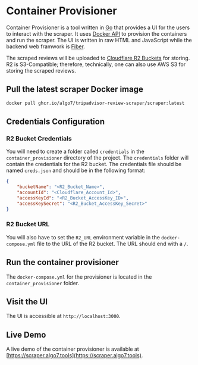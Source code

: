 # Container Provisioner
Container Provisioner is a tool written in [Go](https://go.dev/) that provides a UI for the users to interact with the scraper. It uses [Docker API](https://docs.docker.com/engine/api/) to provision the containers and run the scraper. The UI is written in raw HTML and JavaScript while the backend web framwork is [Fiber](https://docs.gofiber.io/).

The scraped reviews will be uploaded to [Cloudflare R2 Buckets](https://www.cloudflare.com/lp/pg-r2/) for storing. R2 is S3-Compatible; therefore, technically, one can also use AWS S3 for storing the scraped reviews.

## Pull the latest scraper Docker image
```bash
docker pull ghcr.io/algo7/tripadvisor-review-scraper/scraper:latest
```
## Credentials Configuration
### R2 Bucket Credentials
You will need to create a folder called `credentials` in the `container_provisioner` directory of the project. The `credentials` folder will contain the credentials for the R2 bucket. The credentials file should be named `creds.json` and should be in the following format:
```json
{
    "bucketName": "<R2_Bucket_Name>",
    "accountId": "<Cloudflare_Account_Id>",
    "accessKeyId": "<R2_Bucket_AccessKey_ID>",
    "accessKeySecret": "<R2_Bucket_AccessKey_Secret>"
}
```
### R2 Bucket URL
You will also have to set the `R2_URL` environment variable in the `docker-compose.yml` file to the URL of the R2 bucket. The URL should end with a `/`.

## Run the container provisioner
The `docker-compose.yml` for the provisioner is located in the `container_provisioner` folder.

## Visit the UI
The UI is accessible at `http://localhost:3000`.

## Live Demo
A live demo of the container provisioner is available at [https://scraper.algo7.tools](https://scraper.algo7.tools).
